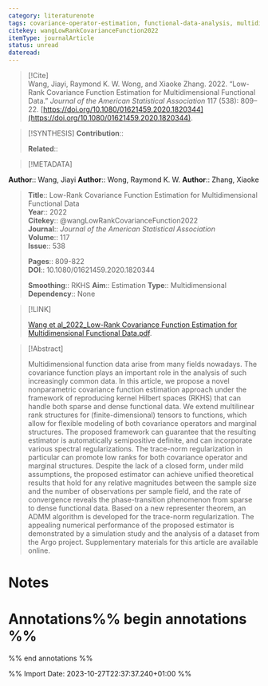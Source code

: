 ```yaml
---
category: literaturenote
tags: covariance-operator-estimation, functional-data-analysis, multidimensional-functional-data, reproducing-kernel-hilbert-space
citekey: wangLowRankCovarianceFunction2022
itemType: journalArticle
status: unread  
dateread:  
---
```


> [!Cite]  
> Wang, Jiayi, Raymond K. W. Wong, and Xiaoke Zhang. 2022. “Low-Rank Covariance Function Estimation for Multidimensional Functional Data.” _Journal of the American Statistical Association_ 117 (538): 809–22. [https://doi.org/10.1080/01621459.2020.1820344](https://doi.org/10.1080/01621459.2020.1820344).

> [!SYNTHESIS] 
>**Contribution**::
>
>**Related**:: 
>

> [!METADATA]  
>
**Author**:: Wang, Jiayi
**Author**:: Wong, Raymond K. W.
**Author**:: Zhang, Xiaoke<br>
> **Title**:: Low-Rank Covariance Function Estimation for Multidimensional Functional Data    
> **Year**:: 2022     
> **Citekey**:: @wangLowRankCovarianceFunction2022    
>**Journal**:: *Journal of the American Statistical Association*    
>**Volume**:: 117    
>**Issue**:: 538     
>    
>    
>     
> **Pages**:: 809-822    
>**DOI**:: 10.1080/01621459.2020.1820344    
>
>**Smoothing**:: RKHS
>**Aim**:: Estimation
>**Type**:: Multidimensional
>**Dependency**:: None

> [!LINK] 
>
> [Wang et al_2022_Low-Rank Covariance Function Estimation for Multidimensional Functional Data.pdf](file:///Users/steven/Library/CloudStorage/GoogleDrive-steven.golovkine@ul.ie/My%20Drive/bibliography/Journal%20of%20the%20American%20Statistical%20Association/2022/Wang%20et%20al_2022_Low-Rank%20Covariance%20Function%20Estimation%20for%20Multidimensional%20Functional%20Data.pdf).

>[!Abstract]
>
>Multidimensional function data arise from many fields nowadays. The covariance function plays an important role in the analysis of such increasingly common data. In this article, we propose a novel nonparametric covariance function estimation approach under the framework of reproducing kernel Hilbert spaces (RKHS) that can handle both sparse and dense functional data. We extend multilinear rank structures for (finite-dimensional) tensors to functions, which allow for flexible modeling of both covariance operators and marginal structures. The proposed framework can guarantee that the resulting estimator is automatically semipositive definite, and can incorporate various spectral regularizations. The trace-norm regularization in particular can promote low ranks for both covariance operator and marginal structures. Despite the lack of a closed form, under mild assumptions, the proposed estimator can achieve unified theoretical results that hold for any relative magnitudes between the sample size and the number of observations per sample field, and the rate of convergence reveals the phase-transition phenomenon from sparse to dense functional data. Based on a new representer theorem, an ADMM algorithm is developed for the trace-norm regularization. The appealing numerical performance of the proposed estimator is demonstrated by a simulation study and the analysis of a dataset from the Argo project. Supplementary materials for this article are available online.
>>


# Notes<br>
# Annotations%% begin annotations %%  
 
  
%% end annotations %%

%% Import Date: 2023-10-27T22:37:37.240+01:00 %%
